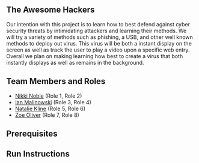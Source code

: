 ## The Awesome Hackers

Our intention with this project is to learn how to best defend against cyber security threats by intimidating attackers and learning their methods. We will try a variety of methods such as phishing, a USB, and other well known methods to deploy out virus. This virus will be both a instant display on the screen as well as track the user to play a video upon a specific web entry. Overall we plan on making learning how best to create a virus that both instantly displays as well as remains in the background.

## Team Members and Roles

* [Nikki Noble](https://github.com/noblenikkijo/CIS350-HW2-Noble.git) (Role 1, Role 2)
* [Ian Malinowski](https://github.com/Ian163/CIS350-HW2-Malinowski.git) (Role 3, Role 4)
* [Natalie Kline](https://github.com/nataliekline/CIS350-HW2-Kline.git) (Role 5, Role 6)
* [Zoe Oliver](https://github.com/zoeoli02/CIS350-HW2-Oliver) (Role 7, Role 8)

## Prerequisites

## Run Instructions
